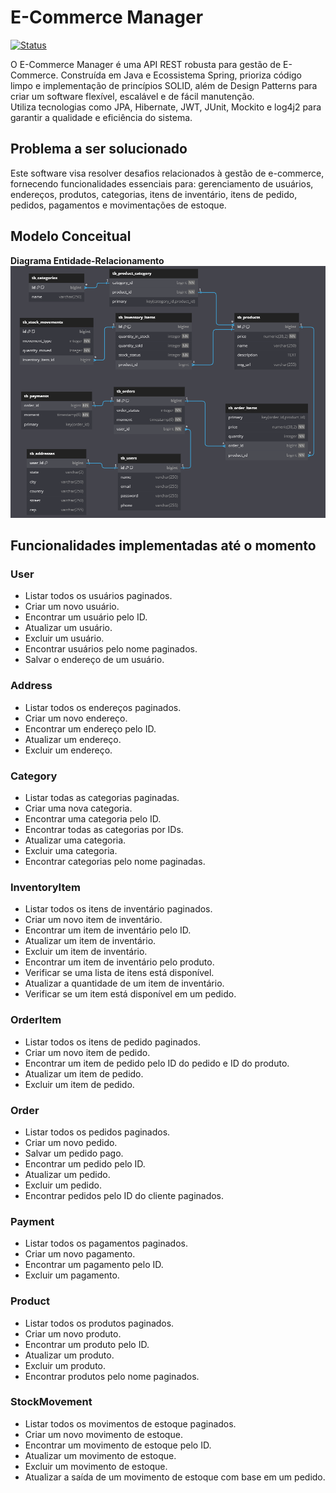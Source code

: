 # E-Commerce Manager
[![Status](https://img.shields.io/badge/Status-Em&nbsp;Desenvolvimento-yellow.svg)](https://github.com/seu-usuario/seu-projeto)

O E-Commerce Manager é uma API REST robusta para gestão de E-Commerce. Construída em Java e Ecossistema Spring, prioriza código limpo e implementação de 
princípios SOLID, além de Design Patterns para criar um software flexível, escalável e de fácil manutenção. </br>
Utiliza tecnologias como JPA, Hibernate, JWT, JUnit, Mockito e log4j2 para garantir a qualidade e eficiência do sistema.

## Problema a ser solucionado
Este software visa resolver desafios relacionados à gestão de e-commerce, fornecendo funcionalidades essenciais para:
gerenciamento de usuários, endereços, produtos, categorias, itens de inventário, itens de pedido, pedidos, pagamentos e movimentações de estoque.

## Modelo Conceitual

**Diagrama Entidade-Relacionamento**
![der-ecommerce-manager](https://github.com/rogeriobgregorio/ecommerce-manager/raw/main/diagrams/der-ecommerce-manager.png)

## Funcionalidades implementadas até o momento
### User

- Listar todos os usuários paginados.
- Criar um novo usuário.
- Encontrar um usuário pelo ID.
- Atualizar um usuário.
- Excluir um usuário.
- Encontrar usuários pelo nome paginados.
- Salvar o endereço de um usuário.

### Address

- Listar todos os endereços paginados.
- Criar um novo endereço.
- Encontrar um endereço pelo ID.
- Atualizar um endereço.
- Excluir um endereço.

### Category

- Listar todas as categorias paginadas.
- Criar uma nova categoria.
- Encontrar uma categoria pelo ID.
- Encontrar todas as categorias por IDs.
- Atualizar uma categoria.
- Excluir uma categoria.
- Encontrar categorias pelo nome paginadas.

### InventoryItem

- Listar todos os itens de inventário paginados.
- Criar um novo item de inventário.
- Encontrar um item de inventário pelo ID.
- Atualizar um item de inventário.
- Excluir um item de inventário.
- Encontrar um item de inventário pelo produto.
- Verificar se uma lista de itens está disponível.
- Atualizar a quantidade de um item de inventário.
- Verificar se um item está disponível em um pedido.

### OrderItem

- Listar todos os itens de pedido paginados.
- Criar um novo item de pedido.
- Encontrar um item de pedido pelo ID do pedido e ID do produto.
- Atualizar um item de pedido.
- Excluir um item de pedido.

### Order

- Listar todos os pedidos paginados.
- Criar um novo pedido.
- Salvar um pedido pago.
- Encontrar um pedido pelo ID.
- Atualizar um pedido.
- Excluir um pedido.
- Encontrar pedidos pelo ID do cliente paginados.

### Payment

- Listar todos os pagamentos paginados.
- Criar um novo pagamento.
- Encontrar um pagamento pelo ID.
- Excluir um pagamento.

### Product

- Listar todos os produtos paginados.
- Criar um novo produto.
- Encontrar um produto pelo ID.
- Atualizar um produto.
- Excluir um produto.
- Encontrar produtos pelo nome paginados.

### StockMovement

- Listar todos os movimentos de estoque paginados.
- Criar um novo movimento de estoque.
- Encontrar um movimento de estoque pelo ID.
- Atualizar um movimento de estoque.
- Excluir um movimento de estoque.
- Atualizar a saída de um movimento de estoque com base em um pedido.

